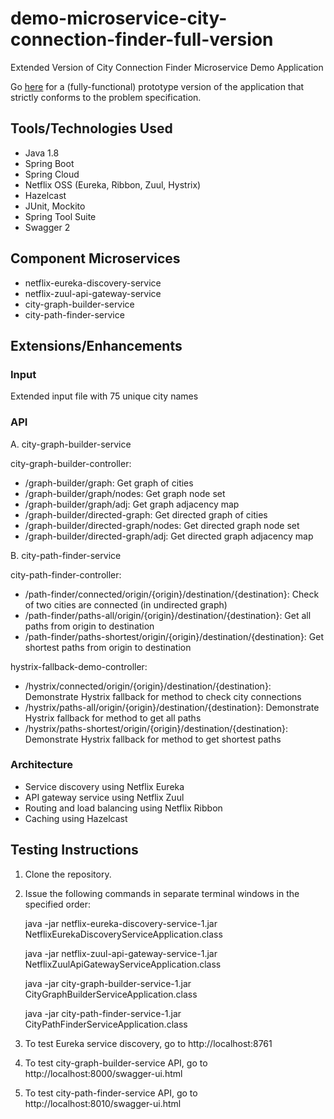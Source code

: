 # demo-microservice-city-connection-finder-full-version
Extended Version of City Connection Finder Microservice Demo Application

Go [here](https://github.com/aifoss/demo-microservice-city-connection-finder-prototype) for a (fully-functional) prototype version of the application that strictly conforms to the problem specification.

## Tools/Technologies Used

* Java 1.8
* Spring Boot
* Spring Cloud
* Netflix OSS (Eureka, Ribbon, Zuul, Hystrix)
* Hazelcast
* JUnit, Mockito 
* Spring Tool Suite
* Swagger 2

## Component Microservices

* netflix-eureka-discovery-service
* netflix-zuul-api-gateway-service
* city-graph-builder-service
* city-path-finder-service

## Extensions/Enhancements

### Input

Extended input file with 75 unique city names

### API

A. city-graph-builder-service

city-graph-builder-controller:

* /graph-builder/graph: Get graph of cities
* /graph-builder/graph/nodes: Get graph node set
* /graph-builder/graph/adj: Get graph adjacency map
* /graph-builder/directed-graph: Get directed graph of cities
* /graph-builder/directed-graph/nodes: Get directed graph node set
* /graph-builder/directed-graph/adj: Get directed graph adjacency map

B. city-path-finder-service

city-path-finder-controller:

* /path-finder/connected/origin/{origin}/destination/{destination}: Check of two cities are connected (in undirected graph)
* /path-finder/paths-all/origin/{origin}/destination/{destination}: Get all paths from origin to destination
* /path-finder/paths-shortest/origin/{origin}/destination/{destination}: Get shortest paths from origin to destination

hystrix-fallback-demo-controller:

* /hystrix/connected/origin/{origin}/destination/{destination}: Demonstrate Hystrix fallback for method to check city connections
* /hystrix/paths-all/origin/{origin}/destination/{destination}: Demonstrate Hystrix fallback for method to get all paths
* /hystrix/paths-shortest/origin/{origin}/destination/{destination}: Demonstrate Hystrix fallback for method to get shortest paths

### Architecture

* Service discovery using Netflix Eureka
* API gateway service using Netflix Zuul
* Routing and load balancing using Netflix Ribbon
* Caching using Hazelcast

## Testing Instructions

1. Clone the repository.
2. Issue the following commands in separate terminal windows in the specified order:

   java -jar netflix-eureka-discovery-service-1.jar NetflixEurekaDiscoveryServiceApplication.class
   
   java -jar netflix-zuul-api-gateway-service-1.jar NetflixZuulApiGatewayServiceApplication.class
   
   java -jar city-graph-builder-service-1.jar CityGraphBuilderServiceApplication.class
   
   java -jar city-path-finder-service-1.jar CityPathFinderServiceApplication.class

3. To test Eureka service discovery, go to http://localhost:8761
4. To test city-graph-builder-service API, go to http://localhost:8000/swagger-ui.html
5. To test city-path-finder-service API, go to http://localhost:8010/swagger-ui.html
